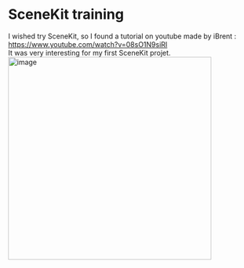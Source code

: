 # SceneKit training

I wished try SceneKit, so I found a tutorial on youtube made by iBrent : 
<br>
https://www.youtube.com/watch?v=08sO1N9siRI
<br> 
It was very interesting for my first SceneKit projet. 
<br>
<img width="414" alt="image" src="https://user-images.githubusercontent.com/62327230/198588274-d2d1efd2-72c9-4a31-81ca-48c4eac7e280.png">
